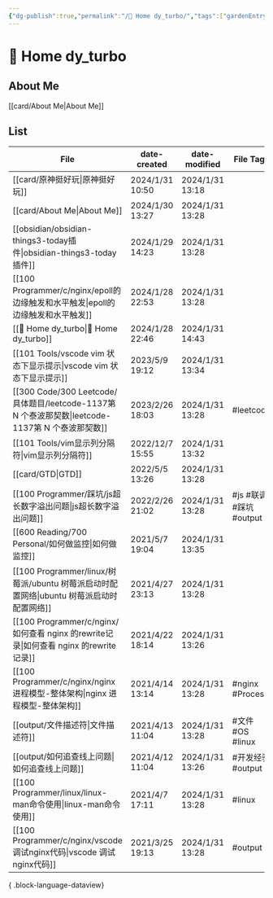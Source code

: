 ```yaml
---
{"dg-publish":true,"permalink":"/🏡 Home dy_turbo/","tags":["gardenEntry"],"noteIcon":"","created":"2024-01-28T22:46:43+08:00","updated":"2024-01-31T14:43:21+08:00"}
---
```



# 🏡 Home dy_turbo

## About Me

[[card/About Me\|About Me]]

## List

| File                                                                               | date-created    | date-modified   | File Tags           |
| ---------------------------------------------------------------------------------- | --------------- | --------------- | ------------------- |
| [[card/原神挺好玩\|原神挺好玩]]                                                           | 2024/1/31 10:50 | 2024/1/31 13:18 |                     |
| [[card/About Me\|About Me]]                                                     | 2024/1/30 13:27 | 2024/1/31 13:28 |                     |
| [[obsidian/obsidian-things3-today插件\|obsidian-things3-today插件]]                 | 2024/1/29 14:23 | 2024/1/31 13:28 |                     |
| [[100 Programmer/c/nginx/epoll的边缘触发和水平触发\|epoll的边缘触发和水平触发]]                     | 2024/1/28 22:53 | 2024/1/31 13:28 |                     |
| [[🏡 Home dy_turbo\|🏡 Home dy_turbo]]                                          | 2024/1/28 22:46 | 2024/1/31 14:43 |                     |
| [[101 Tools/vscode vim 状态下显示提示\|vscode vim 状态下显示提示]]                            | 2023/5/9 19:12  | 2024/1/31 13:34 |                     |
| [[300 Code/300 Leetcode/具体题目/leetcode-1137第 N 个泰波那契数\|leetcode-1137第 N 个泰波那契数]] | 2023/2/26 18:03 | 2024/1/31 13:28 | #leetcode           |
| [[101 Tools/vim显示列分隔符\|vim显示列分隔符]]                                              | 2022/12/7 15:55 | 2024/1/31 13:32 |                     |
| [[card/GTD\|GTD]]                                                               | 2022/5/5 13:26  | 2024/1/31 13:28 |                     |
| [[100 Programmer/踩坑/js超长数字溢出问题\|js超长数字溢出问题]]                                    | 2022/2/26 21:02 | 2024/1/31 13:28 | #js #联调 #踩坑 #output |
| [[600 Reading/700 Personal/如何做监控\|如何做监控]]                                       | 2021/5/7 19:04  | 2024/1/31 13:35 |                     |
| [[100 Programmer/linux/树莓派/ubuntu 树莓派启动时配置网络\|ubuntu 树莓派启动时配置网络]]               | 2021/4/27 23:13 | 2024/1/31 13:28 |                     |
| [[100 Programmer/c/nginx/如何查看 nginx 的rewrite记录\|如何查看 nginx 的rewrite记录]]         | 2021/4/22 18:14 | 2024/1/31 13:26 |                     |
| [[100 Programmer/c/nginx/nginx 进程模型-整体架构\|nginx 进程模型-整体架构]]                     | 2021/4/14 13:14 | 2024/1/31 13:28 | #nginx #Process     |
| [[output/文件描述符\|文件描述符]]                                                         | 2021/4/13 11:04 | 2024/1/31 13:28 | #文件 #OS #linux      |
| [[output/如何追查线上问题\|如何追查线上问题]]                                                   | 2021/4/12 11:04 | 2024/1/31 13:26 | #开发经验 #output       |
| [[100 Programmer/linux/linux-man命令使用\|linux-man命令使用]]                           | 2021/4/7 17:11  | 2024/1/31 13:28 | #linux              |
| [[100 Programmer/c/nginx/vscode 调试nginx代码\|vscode 调试nginx代码]]                   | 2021/3/25 19:13 | 2024/1/31 13:28 | #output             |

{ .block-language-dataview}